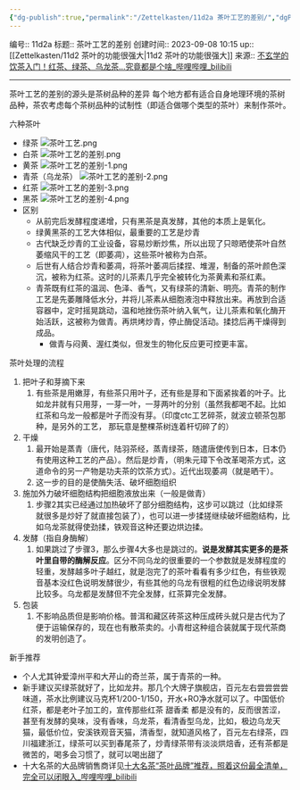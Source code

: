 ```yaml
---
{"dg-publish":true,"permalink":"/Zettelkasten/11d2a 茶叶工艺的差别/","dgPassFrontmatter":true}
---
```


编号:: 11d2a
标题:: 茶叶工艺的差别
创建时间:: 2023-09-08 10:15
up:: [[Zettelkasten/11d2 茶叶的功能很强大\|11d2 茶叶的功能很强大]]
来源:: [不玄学的饮茶入门！红茶、绿茶、乌龙茶…究竟都是个啥_哔哩哔哩_bilibili](https://www.bilibili.com/video/BV1kr4y1X7je/?spm_id_from=333.999.0.0&vd_source=bcf798ace50733030b9c7e1fb6a3a349)

---

茶叶工艺的差别的源头是茶树品种的差异
每个地方都有适合自身地理环境的茶树品种，茶农考虑每个茶树品种的试制性（即适合做哪个类型的茶叶）来制作茶叶。

六种茶叶
- 绿茶
![茶叶工艺.png](/img/user/attachment/%E8%8C%B6%E5%8F%B6%E5%B7%A5%E8%89%BA.png)
- 白茶
![茶叶工艺的差别.png](/img/user/attachment/%E8%8C%B6%E5%8F%B6%E5%B7%A5%E8%89%BA%E7%9A%84%E5%B7%AE%E5%88%AB.png)
- 黄茶
![茶叶工艺的差别-1.png](/img/user/attachment/%E8%8C%B6%E5%8F%B6%E5%B7%A5%E8%89%BA%E7%9A%84%E5%B7%AE%E5%88%AB-1.png)
- 青茶（乌龙茶）
![茶叶工艺的差别-2.png](/img/user/attachment/%E8%8C%B6%E5%8F%B6%E5%B7%A5%E8%89%BA%E7%9A%84%E5%B7%AE%E5%88%AB-2.png)
- 红茶
![茶叶工艺的差别-3.png](/img/user/attachment/%E8%8C%B6%E5%8F%B6%E5%B7%A5%E8%89%BA%E7%9A%84%E5%B7%AE%E5%88%AB-3.png)
- 黑茶
![茶叶工艺的差别-4.png](/img/user/attachment/%E8%8C%B6%E5%8F%B6%E5%B7%A5%E8%89%BA%E7%9A%84%E5%B7%AE%E5%88%AB-4.png)
- 区别
	- 从前完后发酵程度递增，只有黑茶是真发酵，其他的本质上是氧化。
	- 绿黄黑茶的工艺大体相似，最重要的工艺是炒青
	- 古代缺乏炒青的工业设备，容易炒断炒焦，所以出现了只晾晒使茶叶自然萎缩风干的工艺（即萎凋），这些茶叶被称为白茶。
	- 后世有人结合炒青和萎凋，将茶叶萎凋后揉捏、堆渥，制备的茶叶颜色深沉，被称为红茶。这时的儿茶素几乎完全被转化为茶黄素和茶红素。
	- 青茶既有红茶的温润、色泽、香气，又有绿茶的清新、明亮。青茶的制作工艺是先萎雕降低水分，并将儿茶素从细胞液泡中释放出来。再放到合适容器中，定时摇晃跳动，温和地挫伤茶叶纳入氧气，让儿茶素和氧化酶开始活跃，这被称为做青。再烘烤炒青，停止酶促活动。揉捻后再干燥得到成品。
		- 做青与闷黄、渥红类似，但发生的物化反应更可控更丰富。

茶叶处理的流程
1. 把叶子和芽摘下来
	1. 有些茶是用嫩芽，有些茶只用叶子，还有些是芽和下面紧挨着的叶子。比如龙井就有只用芽，一芽一叶，一芽两叶的分别（虽然我都喝不起。比如红茶和乌龙一般都是叶子而没有芽。（印度ctc工艺碎茶，就波立顿茶包那种，是另外的工艺， 那玩意是整棵茶树连着杆切碎了的）
2. 干燥
	1. 最开始是蒸青（唐代，陆羽茶经，蒸青绿茶，随遣唐使传到日本，日本仍有使用这种工艺的产品）。然后是炒青，（明朱元璋下令改革喝茶方式，这道命令的另一产物是功夫茶的饮茶方式）。近代出现萎凋（就是晒干）。
	2. 这一步的目的是使酶失活、破坏细胞组织
3. 施加外力破坏细胞结构把细胞液放出来（一般是做青）
	1. 步骤2其实已经通过加热破坏了部分细胞结构，这步可以跳过（比如绿茶就很多是炒好了就直接包装了），也可以进一步揉搓继续破坏细胞结构，比如乌龙茶就得使劲揉，铁观音这种还要边烘边揉。
4. 发酵（指自身酶解）
	1. 如果跳过了步骤3，那么步骤4大多也是跳过的。**说是发酵其实更多的是茶叶里自带的酶解反应**。区分不同乌龙的很重要的一个参数就是发酵程度的轻重，发酵越多叶子越红，就是泡完了的茶叶看看有多少红色，有些铁观音基本没红色说明发酵很少，有些其他的乌龙有很粗的红色边缘说明发酵比较多。乌龙都是发酵但不完全发酵，红茶算完全发酵。
5. 包装
	1. 不影响品质但是影响价格。普洱和藏区砖茶这种压成砖头就只是古代为了便于运输保存的，现在也有散茶卖的。小青柑这种组合装就属于现代茶商的发明创造了。

新手推荐
- 个人尤其钟爱漳州平和大芹山的奇兰茶，属于青茶的一种。
- 新手建议买绿茶就好了，比如龙井。那几个大牌子旗舰店，百元左右尝尝尝尝味道，茶水比例建议马克杯1/200-1/150，开水+RO净水就可以了。中国低价红茶，都是老叶子加工的，宣传那些红茶 甜香柔 都是没有的，反而很苦涩，甚至有发酵的臭味，没有香味，乌龙茶，看清香型乌龙，比如，极边乌龙天猫，最低价位，安溪铁观音天猫，清香型，就知道风格了，百元左右绿茶，四川福建浙江，绿茶可以买到春尾茶了，炒青绿茶带有淡淡烘焙香，还有茶都是微苦的，喝多会习惯了，就可以喝出甜了
- 十大名茶的大品牌销售商详见[十大名茶“茶叶品牌”推荐，照着这份最全清单，完全可以闭眼入_哔哩哔哩_bilibili](https://www.bilibili.com/video/BV1WF411k7FZ/?spm_id_from=333.999.0.0&vd_source=bcf798ace50733030b9c7e1fb6a3a349)